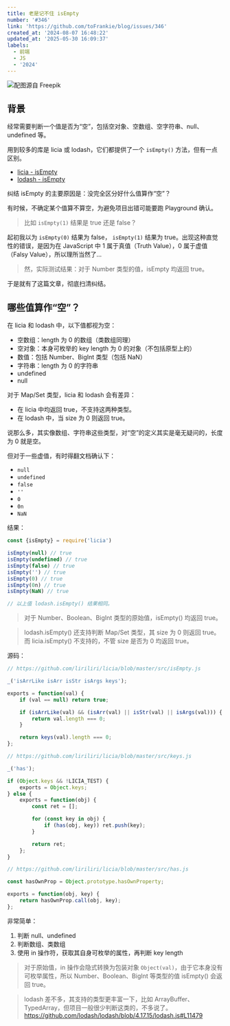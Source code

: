 ```yaml
---
title: 老是记不住 isEmpty
number: '#346'
link: 'https://github.com/toFrankie/blog/issues/346'
created_at: '2024-08-07 16:48:22'
updated_at: '2025-05-30 16:09:37'
labels:
  - 前端
  - JS
  - '2024'
---
```


![配图源自 Freepik](https://cdn.jsdelivr.net/gh/toFrankie/blog@main/images/2024/8/1723020355023.jpg)

## 背景

经常需要判断一个值是否为“空”，包括空对象、空数组、空字符串、null、undefined 等。

用到较多的库是 licia 或 lodash，它们都提供了一个 `isEmpty()` 方法，但有一点区别。

- [licia - isEmpty](https://licia.liriliri.io/zh/document.html#isempty)
- [lodash - isEmpty](https://lodash.com/docs/4.17.15#isEmpty)

纠结 isEmpty 的主要原因是：没完全区分好什么值算作“空”？

有时候，不确定某个值算不算空，为避免项目出错可能要跑 Playground 确认。

> 比如 `isEmpty(1)` 结果是 true 还是 false？

起初我以为 `isEmpty(0)` 结果为 false， `isEmpty(1)` 结果为 true。出现这种直觉性的错误，是因为在 JavaScript 中 1 属于真值（Truth Value），0 属于虚值（Falsy Value），所以理所当然了...

> 然，实际测试结果：对于 Number 类型的值，isEmpty 均返回 true。

于是就有了这篇文章，彻底扫清纠结。

## 哪些值算作“空”？


在 licia 和 lodash 中，以下值都视为空：

- 空数组：length 为 0 的数组（类数组同理）
- 空对象：本身可枚举的 key length 为 0 的对象（不包括原型上的）
- 数值：包括 Number、BigInt 类型（包括 NaN）
- 字符串：length 为 0 的字符串
- undefined
- null

对于 Map/Set 类型，licia 和 lodash 会有差异：

- 在 licia 中均返回 true，不支持这两种类型。
- 在 lodash 中，当 size 为 0 则返回 true。

说那么多，其实像数组、字符串这些类型，对“空”的定义其实是毫无疑问的，长度为 0 就是空。


但对于一些虚值，有时得翻文档确认下：

- `null`
- `undefined`
- `false`
- `''`
- `0`
- `0n`
- `NaN`

结果：

```js
const {isEmpty} = require('licia')

isEmpty(null) // true
isEmpty(undefined) // true
isEmpty(false) // true
isEmpty('') // true
isEmpty(0) // true
isEmpty(0n) // true
isEmpty(NaN) // true

// 以上值 lodash.isEmpty() 结果相同。
```

> 对于 Number、Boolean、BigInt 类型的原始值，isEmpty() 均返回 true。

> lodash.isEmpty() 还支持判断 Map/Set 类型，其 size 为 0 则返回 true。而 licia.isEmpty() 不支持的，不管 size 是否为 0 均返回 true。

<!--
对于 Map、Set 类型，两个库有点区别：

* lodash.isEmpty()：若 size 为 0，则返回 true，否则返回 false。
* licia.isEmpty()：不支持这俩类型的判断，不管 size 是否为 0 均返回 true。

```js
const licia = require('licia')
const lodash = require('lodash')

const map = new Map([[1, 'one']])
const set = new Set([1])

licia.isEmpty(map) // true
licia.isEmpty(set) // true

lodash.isEmpty(map) // false
lodash.isEmpty(set) // false
```
-->

源码：

```js
// https://github.com/liriliri/licia/blob/master/src/isEmpty.js

_('isArrLike isArr isStr isArgs keys');

exports = function(val) {
    if (val == null) return true;

    if (isArrLike(val) && (isArr(val) || isStr(val) || isArgs(val))) {
        return val.length === 0;
    }

    return keys(val).length === 0;
};
```

```js
// https://github.com/liriliri/licia/blob/master/src/keys.js

_('has');

if (Object.keys && !LICIA_TEST) {
    exports = Object.keys;
} else {
    exports = function(obj) {
        const ret = [];

        for (const key in obj) {
            if (has(obj, key)) ret.push(key);
        }

        return ret;
    };
}
```

```js
// https://github.com/liriliri/licia/blob/master/src/has.js

const hasOwnProp = Object.prototype.hasOwnProperty;

exports = function(obj, key) {
    return hasOwnProp.call(obj, key);
};
```

非常简单：

1. 判断 null、undefined
2. 判断数组、类数组
3. 使用 in 操作符，获取其自身可枚举的属性，再判断 key length
 
> 对于原始值，in 操作会隐式转换为包装对象 `Object(val)`，由于它本身没有可枚举属性，所以 Number、Boolean、BigInt 等类型的值 isEmpty() 会返回 true。


> lodash 差不多，其支持的类型更丰富一下，比如 ArrayBuffer、TypedArray，但项目一般很少判断这类的，不多说了。https://github.com/lodash/lodash/blob/4.17.15/lodash.js#L11479

